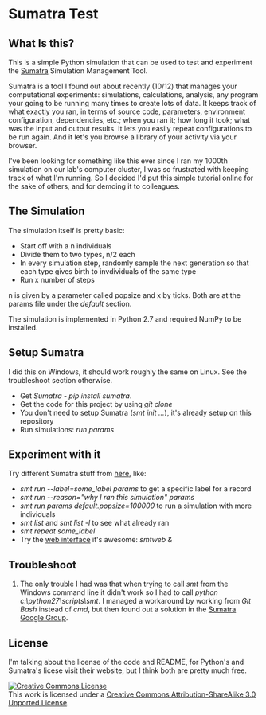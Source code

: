 # Sumatra Test

## What Is this?

This is a simple Python simulation that can be used to test and experiment the [Sumatra](http://packages.python.org/Sumatra/index.html) Simulation Management Tool.

Sumatra is a tool I found out about recently (10/12) that manages your computational experiments: simulations, calculations, analysis, any program your going to be running many times to create lots of data. It keeps track of what exactly you ran, in terms of source code, parameters, environment configuration, dependencies, etc.; when you ran it; how long it took; what was the input and output results. It lets you easily repeat configurations to be run again. And it let's you browse a library of your activity via your browser.

I've been looking for something like this ever since I ran my 1000th simulation on our lab's computer cluster, I was so frustrated with keeping track of what I'm running. So I decided I'd put this simple tutorial online for the sake of others, and for demoing it to colleagues.

## The Simulation

The simulation itself is pretty basic:

  - Start off with a n individuals
  - Divide them to two types, n/2 each
  - In every simulation step, randomly sample the next generation so that each type gives birth to invdividuals of the same type
  - Run x number of steps

n is given by a parameter called popsize and x by ticks. Both are at the params file under the *default* section.

The simulation is implemented in Python 2.7 and required NumPy to be installed.

## Setup Sumatra

I did this on Windows, it should work roughly the same on Linux. See the troubleshoot section otherwise.

  - Get *Sumatra* - *pip install sumatra*. 
  - Get the code for this project by using *git clone*
  - You don't need to setup Sumatra (*smt init ...*), it's already setup on this repository
  - Run simulations: *run params*

## Experiment with it

Try different Sumatra stuff from [here](http://packages.python.org/Sumatra/command_reference.html), like:

  - *smt run --label=some_label params* to get a specific label for a record
  - *smt run --reason="why I ran this simulation" params*
  - *smt run params default.popsize=100000* to run a simulation with more individuals
  - *smt list* and *smt list -l* to see what already ran
  - *smt repeat some_label*
  - Try the [web interface](http://packages.python.org/Sumatra/web_interface.html) it's awesome: *smtweb &*

## Troubleshoot

1. The only trouble I had was that when trying to call *smt* from the Windows command line it didn't work so I had to call *python c:\python27\scripts\smt*. I managed a workaround by working from *Git Bash* instead of *cmd*, but then found out a solution in the [Sumatra Google Group](https://groups.google.com/forum/?fromgroups=#!topic/sumatra-users/Jlo7Ixhp1dM).

## License

I'm talking about the license of the code and README, for Python's and Sumatra's licese visit their website, but I think both are pretty much free.

<a rel="license" href="http://creativecommons.org/licenses/by-sa/3.0/"><img alt="Creative Commons License" style="border-width:0" src="http://i.creativecommons.org/l/by-sa/3.0/88x31.png" /></a><br />This work is licensed under a <a rel="license" href="http://creativecommons.org/licenses/by-sa/3.0/">Creative Commons Attribution-ShareAlike 3.0 Unported License</a>.

